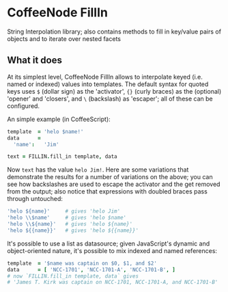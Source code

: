 
# CoffeeNode FillIn

String Interpolation library; also contains methods to fill in key/value pairs of objects and to iterate over nested facets

## What it does

At its simplest level, CoffeeNode FillIn allows to interpolate keyed (i.e. named or indexed) values into templates. The default syntax for quoted keys uses `$` (dollar sign) as the 'activator', `{}` (curly braces) as the (optional) 'opener' and 'closers', and `\` (backslash) as 'escaper'; all of these can be configured.

An simple example (in CoffeeScript):


````coffeescript
template  = 'helo $name!'
data      =
  'name':   'Jim'

text = FILLIN.fill_in template, data
````

Now `text` has the value `helo Jim!`. Here are some variations that demonstrate the results for a number
of variations on the above; you can see how backslashes are used to escape the activator and the get
removed from the output; also notice that expressions with doubled braces pass through untouched:

````coffeescript
'helo ${name}'     # gives 'helo Jim'
'helo \\$name'     # gives 'helo $name'
'helo \\${name}'   # gives 'helo ${name}'
'helo ${{name}}'   # gives 'helo ${{name}}'
````

It's possible to use a list as datasource; given JavaScript's dynamic and object-oriented nature, it's
possible to mix indexed and named references:

````coffeescript
template  = '$name was captain on $0, $1, and $2'
data      = [ 'NCC-1701', 'NCC-1701-A', 'NCC-1701-B', ]
# now `FILLIN.fill_in template, data` gives
# 'James T. Kirk was captain on NCC-1701, NCC-1701-A, and NCC-1701-B'
````

````coffeescript
````

````coffeescript
````

````coffeescript
````

````coffeescript
````

````coffeescript
````

